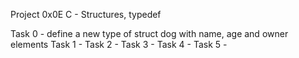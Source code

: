 Project 0x0E C - Structures, typedef

Task 0 - define a new type of struct dog with name, age and owner elements
Task 1 -
Task 2 -
Task 3 -
Task 4 -
Task 5 -
